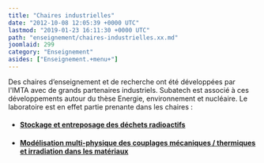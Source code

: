 ```yaml
---
title: "Chaires industrielles"
date: "2012-10-08 12:05:39 +0000 UTC"
lastmod: "2019-01-23 16:11:30 +0000 UTC"
path: "enseignement/chaires-industrielles.xx.md"
joomlaid: 299
category: "Enseignement"
asides: ["Enseignement.+menu+"]
---
```

Des chaires d’enseignement et de recherche ont été développées par l'IMTA avec de grands partenaires industriels. Subatech est associé à ces développements autour du thèse Energie, environnement et nucléaire. Le laboratoire est en effet partie prenante dans les chaires :

*   #### [Stockage et entreposage des déchets radioactifs](http://www.mines-nantes.fr/fr/Entreprise/Nos-chaires/1-Stockage-et-entreposage-des-dechets-radioactifs)
    
*   #### [Modélisation multi-physique des couplages mécaniques / thermiques et irradiation dans les matériaux](http://www.mines-nantes.fr/fr/Entreprise/Nos-chaires/2-Modelisation-multi-physique-des-couplages-mecaniques-thermiques-et-irradiation-dans-les-materiaux)
